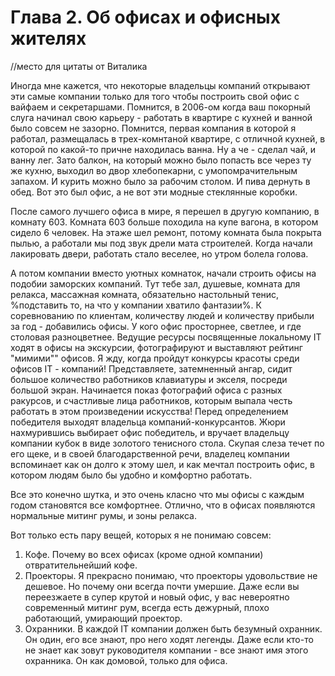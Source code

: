 # Глава 2. Об офисах и офисных жителях

//место для цитаты от Виталика

Иногда мне кажется, что некоторые владельцы компаний открывают эти самые компании только для того чтобы построить свой офис с вайфаем и секретаршами. Помнится, в 2006-ом когда ваш покорный слуга начинал свою карьеру - работать в квартире с кухней и ванной было совсем не зазорно. Помнится, первая компания в которой я работал, размещалась в трех-комнтаной квартире, с отличной кухней, в которой по какой-то причне находилась ванна. Ну а че - сделал чай, и ванну лег. Зато балкон, на который можно было попасть все через ту же кухню, выходил во двор хлебопекарни, с умопомрачительным запахом. И курить можно было за рабочим столом. И пива дернуть в обед. Вот это был офис, а не вот эти модные стеклянные коробки.

После самого лучшего офиса в мире, я перешел в другую компанию, в комнату 603. Комната 603 больше походила на купе вагона, в котором сидело 6 человек. На этаже шел ремонт, потому комната была покрыта пылью, а работали мы под звук дрели мата строителей. Когда начали лакировать двери, работать стало веселее, но утром болела голова. 

А потом компании вместо уютных комнаток, начали строить офисы на подобии заморских компаний. Тут тебе зал, душевые, комната для релакса, массажная комната, обязательно настольный тенис, %подставить то, на что у компании хватило фантазии%. К соревнованию по клиентам, количеству людей и количеству прибыли за год - добавились офисы. У кого офис просторнее, светлее, и где столовая разноцветнее. Ведущие ресурсы посвященные локальному IT ходят в офисы на экскурсии, фотографируют и выставляют рейтинг "мимими"" офисов. Я жду, когда пройдут конкурсы красоты среди офисов IT - компаний! Представляете, затемненный ангар, сидит большое количество работников клавиатуры и экселя, посреди большой экран. Начинается показ фотографий офиса с разных ракурсов, и счастливые лица работников, которым выпала честь работать в этом произведении искусства! Перед определением победителя выходят владельца компаний-конкурсантов. Жюри нахмурившись выбирает офис победитель, и вручает владельцу компании кубок в виде золотого тенисного стола. Скупая слеза течет по его щеке, и в своей благодарственной речи, владелец компании вспоминает как он долго к этому шел, и как мечтал построить офис, в котором людям было бы удобно и комфортно работать. 

Все это конечно шутка, и это очень класно что мы офисы с каждым годом становятся все комфортнее. Отлично, что в офисах появляются нормальные митинг румы, и зоны релакса. 

Вот только есть пару вещей, которых я не понимаю совсем:

1. Кофе. Почему во всех офисах (кроме одной компании) отвратительнейший кофе. 
2. Проекторы. Я прекрасно понимаю, что проекторы удовольствие не дешевое. Но почему они всегда почти умершие. Даже если вы переезжаете в супер крутой и новый офис, у вас невероятно современный митинг рум, всегда есть дежурный, плохо работающий, умирающий проектор. 
3. Охранники. В каждой IT компании должен быть безумный охранник. Он один, его все знают, про него ходят легенды. Даже если кто-то не знает как зовут руководителя компании - все знают имя этого охранника. Он как домовой, только для офиса.

